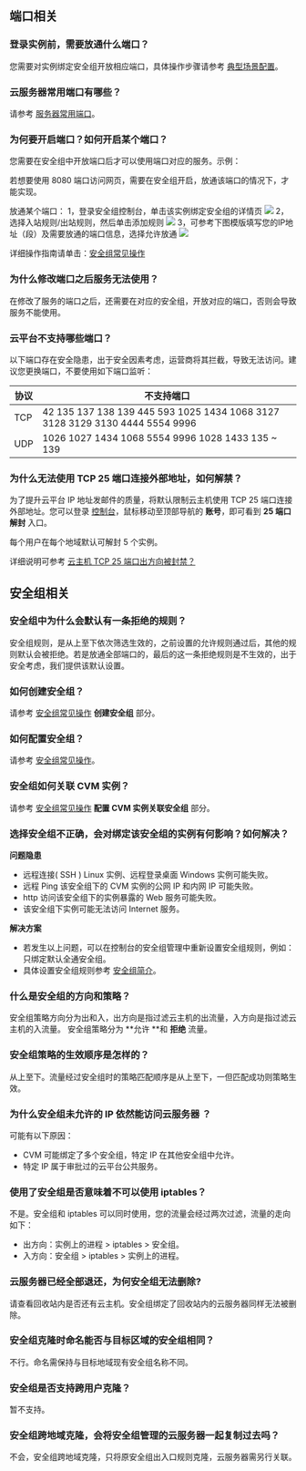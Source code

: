 ## 端口相关

### 登录实例前，需要放通什么端口？

您需要对实例绑定安全组开放相应端口，具体操作步骤请参考 [典型场景配置](/document/product/213/12448)。

### 云服务器常用端口有哪些？

请参考 [服务器常用端口](/document/product/213/12451)。

### 为何要开启端口？如何开启某个端口？

您需要在安全组中开放端口后才可以使用端口对应的服务。示例：

若想要使用 8080 端口访问网页，需要在安全组开启，放通该端口的情况下，才能实现。

放通某个端口：
1，登录安全组控制台，单击该实例绑定安全组的详情页
![](http://imgcache.tcecqpoc.fsphere.cn/image/main.qcloudimg.com/raw/fbaddd48843f0b276bb82e1b5bb29ccf.png)
2，选择入站规则/出站规则，然后单击添加规则
![](http://imgcache.tcecqpoc.fsphere.cn/image/main.qcloudimg.com/raw/6d10195eab130185b4d972b7c194ce69.png)
3，可参考下图模版填写您的IP地址（段）及需要放通的端口信息，选择允许放通
![](http://imgcache.tcecqpoc.fsphere.cn/image/main.qcloudimg.com/raw/aaa3eddfe40315a7d5a21a9d8df6c2cb.png)


详细操作指南请单击：[安全组常见操作](/document/product/213/12450)

### 为什么修改端口之后服务无法使用？

在修改了服务的端口之后，还需要在对应的安全组，开放对应的端口，否则会导致服务不能使用。

### 云平台不支持哪些端口？

以下端口存在安全隐患，出于安全因素考虑，运营商将其拦截，导致无法访问。建议您更换端口，不要使用如下端口监听：

| 协议 | 不支持端口                                                   |
| ---- | ------------------------------------------------------------ |
| TCP  | 42 135 137 138 139 445 593 1025 1434 1068 3127 3128 3129 3130 4444 5554 9996 |
| UDP  | 1026 1027 1434 1068 5554 9996 1028 1433 135 ~ 139            |

### 为什么无法使用 TCP 25 端口连接外部地址，如何解禁？

为了提升云平台 IP 地址发邮件的质量，将默认限制云主机使用 TCP 25 端口连接外部地址。您可以登录 [控制台](http://console.tcecqpoc.fsphere.cn)，鼠标移动至顶部导航的 **账号**，即可看到 **25 端口解封** 入口。

每个用户在每个地域默认可解封 5 个实例。

详细说明可参考 [云主机 TCP 25 端口出方向被封禁？](/document/product/215/12390)

## 安全组相关

### 安全组中为什么会默认有一条拒绝的规则？

安全组规则，是从上至下依次筛选生效的，之前设置的允许规则通过后，其他的规则默认会被拒绝。若是放通全部端口的，最后的这一条拒绝规则是不生效的，出于安全考虑，我们提供该默认设置。

### 如何创建安全组？

请参考 [安全组常见操作](/document/product/213/12450) **创建安全组** 部分。

### 如何配置安全组？

请参考  [安全组常见操作](/document/product/213/12450)。

### 安全组如何关联 CVM 实例？

请参考  [安全组常见操作](/document/product/213/12450) **配置 CVM 实例关联安全组** 部分。

### 选择安全组不正确，会对绑定该安全组的实例有何影响？如何解决？

**问题隐患**

- 远程连接( SSH ) Linux 实例、远程登录桌面 Windows 实例可能失败。
- 远程 Ping 该安全组下的 CVM 实例的公网 IP 和内网 IP 可能失败。
- http 访问该安全组下的实例暴露的 Web 服务可能失败。
- 该安全组下实例可能无法访问 Internet 服务。

**解决方案**

- 若发生以上问题，可以在控制台的安全组管理中重新设置安全组规则，例如：只绑定默认全通安全组。
- 具体设置安全组规则参考 [安全组简介](/document/product/213/12452)。

### 什么是安全组的方向和策略？

安全组策略方向分为出和入，出方向是指过滤云主机的出流量，入方向是指过滤云主机的入流量。
安全组策略分为 **允许 **和 **拒绝** 流量。

### 安全组策略的生效顺序是怎样的？

从上至下。流量经过安全组时的策略匹配顺序是从上至下，一但匹配成功则策略生效。

### 为什么安全组未允许的 IP 依然能访问云服务器 ？

可能有以下原因：

- CVM 可能绑定了多个安全组，特定 IP 在其他安全组中允许。
- 特定 IP 属于审批过的云平台公共服务。

### 使用了安全组是否意味着不可以使用 iptables？

不是。安全组和 iptables 可以同时使用，您的流量会经过两次过滤，流量的走向如下：

- 出方向：实例上的进程 > iptables > 安全组。
- 入方向：安全组 > iptables > 实例上的进程。

### 云服务器已经全部退还，为何安全组无法删除?

请查看回收站内是否还有云主机。安全组绑定了回收站内的云服务器同样无法被删除。

### 安全组克隆时命名能否与目标区域的安全组相同？

不行。命名需保持与目标地域现有安全组名称不同。

### 安全组是否支持跨用户克隆？

暂不支持。


### 安全组跨地域克隆，会将安全组管理的云服务器一起复制过去吗？

不会，安全组跨地域克隆，只将原安全组出入口规则克隆，云服务器需另行关联。
